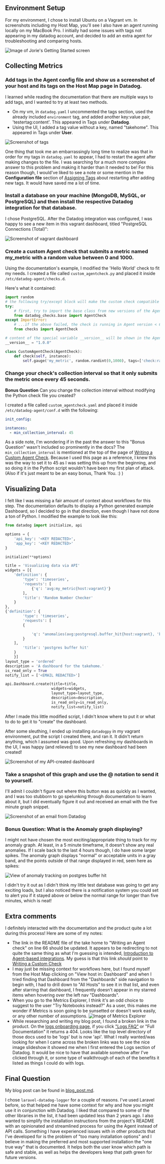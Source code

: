 ## Environment Setup

For my environment, I chose to install Ubuntu on a Vagrant vm. In screenshots including my Host Map, you'll see I also have an agent running locally on my MacBook Pro. I initially had some issues with tags not appearing in my datadog account, and decided to add an extra agent for troubleshooting and comparing hosts.

![Image of Jorie's Getting Started screen](environment.png)

## Collecting Metrics

### Add tags in the Agent config file and show us a screenshot of your host and its tags on the Host Map page in Datadog.

I learned while reading the documentation that there are multiple ways to add tags, and I wanted to try at least two methods.

* On my vm, in `datadog.yaml` I uncommented the tags section, used the already included `environment` tag, and added another key:value pair, 'testertag:content'. This appeared in Tags under __Datadog__.
* Using the UI, I added a tag value without a key, named "takehome". This appeared in Tags under __User__.

![Screenshot of tags](tags.png)

One thing that took me an embarrassingly long time to realize was that in order for my tags in `datadog.yaml` to appear, I had to restart the agent after making changes to the file. I was searching for a much more complex answer to this problem and making it harder than it needed to be! For this reason though, I would've liked to see a note or some mention in the __Configuration file__ section of [Assigning Tags](https://docs.datadoghq.com/getting_started/tagging/assigning_tags/?tab=noncontainerizedenvironments#configuration-file) about restarting after adding new tags. It would have saved me a lot of time.

### Install a database on your machine (MongoDB, MySQL, or PostgreSQL) and then install the respective Datadog integration for that database.

I chose PostgreSQL. After the Datadog integration was configured, I was happy to see a new item in this vagrant dashboard, titled "PostgreSQL Connections (Total)":

![Screenshot of vagrant dashboard](vagrant-overview.png)

### Create a custom Agent check that submits a metric named my_metric with a random value between 0 and 1000.

Using the documentation's example, I modified the 'Hello World' check to fit my needs. I created a file called `custom_agentcheck.py` and placed it inside `/etc/datadog-agent/checks.d`.

Here's what it contained:

```python
import random
# the following try/except block will make the custom check compatible with any Agent version
try:
    # first, try to import the base class from new versions of the Agent...
    from datadog_checks.base import AgentCheck
except ImportError:
    # ...if the above failed, the check is running in Agent version < 6.6.0
    from checks import AgentCheck

# content of the special variable __version__ will be shown in the Agent status page
__version__ = "1.0.0"

class CustomAgentCheck(AgentCheck):
    def check(self, instance):
        self.gauge('my_metric', random.randint(0,1000), tags=['check:random_num'])
```
### Change your check's collection interval so that it only submits the metric once every 45 seconds.

**Bonus Question** Can you change the collection interval without modifying the Python check file you created?

I created a file called `custom_agentcheck.yaml` and placed it inside  `/etc/datadog-agent/conf.d` with the following:

```yaml
init_config:

instances:
  - min_collection_interval: 45
```

As a side note, I'm wondering if in the past the answer to this "Bonus Question" wasn't included so prominently in the docs? The `min_collection_interval` is mentioned at the top of the page of [Writing a Custom Agent Check](https://docs.datadoghq.com/developers/write_agent_check/?tab=agentv6v7). Because I used this page as a reference, I knew this was the way to set it to 45 as I was setting this up from the beginning, and so doing it in the Python script wouldn't have been my first plan of attack. (Also if it's just meant to be an easy bonus, Thank You. :) ) 

## Visualizing Data

I felt like I was missing a fair amount of context about workflows for this step. The documentation defaults to display a Python generated example Dashboard, so I decided to go in that direction, even though I have not done a ton of Python. I modified the example to look like this:

```python
from datadog import initialize, api

options = {
    'api_key': '<KEY REDACTED>',
    'app_key': '<KEY REDACTED>'
}

initialize(**options)

title = 'Visualizing data via API'
widgets = [{
    'definition': {
        'type': 'timeseries',
        'requests': [
            {'q': 'avg:my_metric{host:vagrant}'}
        ],
        'title': 'Random Number Checker'
    }
},
{'definition': {
        'type': 'timeseries',
        'requests': [
        {

            'q': "anomalies(avg:postgresql.buffer_hit{host:vagrant}, 'basic', 2)",
        }
    ],
        'title': 'postgres buffer hit'
    }
    }]
layout_type = 'ordered'
description = 'A dashboard for the takehome.'
is_read_only = True
notify_list = ['<EMAIL REDACTED>']

api.Dashboard.create(title=title,
                     widgets=widgets,
                     layout_type=layout_type,
                     description=description,
                     is_read_only=is_read_only,
                     notify_list=notify_list)
```
After I made this little modified script, I didn't know where to put it or what to do to get it to "create" the dashboard.

After some sleuthing, I ended up installing `datadogpy` in my vagrant environment, put the script I created there, and ran it. It didn't return anything, which I assumed was good. Upon refreshing my dashboards in the UI, I was happy (and relieved) to see my new dashboard had been created!

![Screenshot of my API-created dashboard](visualizing-data.png)

### Take a snapshot of this graph and use the @ notation to send it to yourself.

I'll admit I couldn't figure out where this button was as quickly as I wanted, and I was too stubborn to go spelunking through documentation to learn about it, but I did eventually figure it out and received an email with the five minute graph snippet.

![Screenshot of an email from Datadog](email.png)

### Bonus Question: What is the Anomaly graph displaying?

I might not have chosen the most exciting/appropriate thing to track for my anomaly graph. At least, in a 5 minute timeframe, it doesn't show any real anomalies. If I scale back to the last 4 hours though, I do have some larger spikes. The anomaly graph displays "normal" or acceptable units in a gray band, and the points outside of that range displayed in red, seen here as spikes:

![View of anomaly tracking on postgres buffer hit](anomalies.png)

I didn't try it out as I didn't think my little test database was going to get any exciting loads, but I also noticed there is a notification system you could set to alert you if it stayed above or below the normal range for longer than five minutes, which is neat!

## Extra comments

I definitely interacted with the documentation and the product quite a lot during this process! Here are some of my notes:

* The link in the README file of the take home to "Writing an Agent check" on line 66 should be updated. It appears to be redirecting to not quite the same thing as what I'm guessing is intended, [Introduction to Agent-based integrations](https://docs.datadoghq.com/developers/integrations/). My guess is that this link *should* point to [Writing a Custom Check](https://docs.datadoghq.com/developers/write_agent_check/)
* I may just be missing context for workflows here, but I found myself from the Host Map clicking on "View host in: Dashboard" and when I tried finding that Dashboard from the "Dashboards" side navigation to begin with, I had to drill down to "All Hosts" to see it in that list, and even after starring that dashboard, I frequently doesn't appear in my starred items when hovering over the left nav "Dashboards".
* When you go to the Metrics Explorer, I think it's an odd choice to suggest to the user "Try Notebooks instead?" As a user, this makes me wonder if Metrics is soon going to be sunsetted or doesn't work easily, or any other number of assumptions.
    ![Image of Metrics Explorer](metrics-explorer.png)
* While researching and writing my blog post, I found a broken link in the product. On the [logs onboarding page](https://app.datadoghq.com/logs/onboarding), if you click ["Logs FAQ"](https://app.datadoghq.com/logs/faq) or "Full Documentation" it returns a 404. Looks like the top level directory of those docs used to be 'logs' but is now 'api'. What I really wanted/was looking for when I came across the broken links was to see the nice image slideshow it showed me when I first entered the Logs section of Datadog. It would be nice to have that available somehow after I've clicked through it, or some type of walkthrough of each of the benefits it listed as things I could do with logs.

## Final Question

My blog post can be found in [blog_post.md](blog_post.md).

I chose `laravel-datadog-logger` for a couple of reasons. I've used Laravel before, so that helped me have some context for why and how you might use it in conjunction with Datadog. I liked that compared to some of the other libraries in the list, it had been updated less than 2 years ago. I also wanted to simplify the installation instructions from the project's README with an opinionated and streamlined process for using the Agent instead of API calls. Something I have experienced issues with in other products that I've developed for is the problem of "too many installation options" and I believe in making the preferred and most supported installation the "one true way" that is documented. It helps both the user know which path is safe and stable, as well as helps the developers keep that path green for future versions.